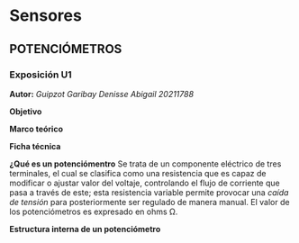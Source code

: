 # Sensores
## POTENCIÓMETROS
### Exposición U1 
**Autor:** *Guipzot Garibay Denisse Abigail 20211788*


**Objetivo**

**Marco teórico**

**Ficha técnica**

__¿Qué es un potenciómentro__
Se trata de un componente eléctrico de tres terminales, el cual se clasifica como una resistencia que es capaz de modificar o ajustar valor del voltaje, controlando el flujo de corriente que pasa a través de este; esta resistencia variable permite provocar una _caída de tensión_ para posteriormente ser regulado de manera manual. El valor de los potenciómetros es expresado en ohms Ω.

__Estructura interna de un potenciómetro__
